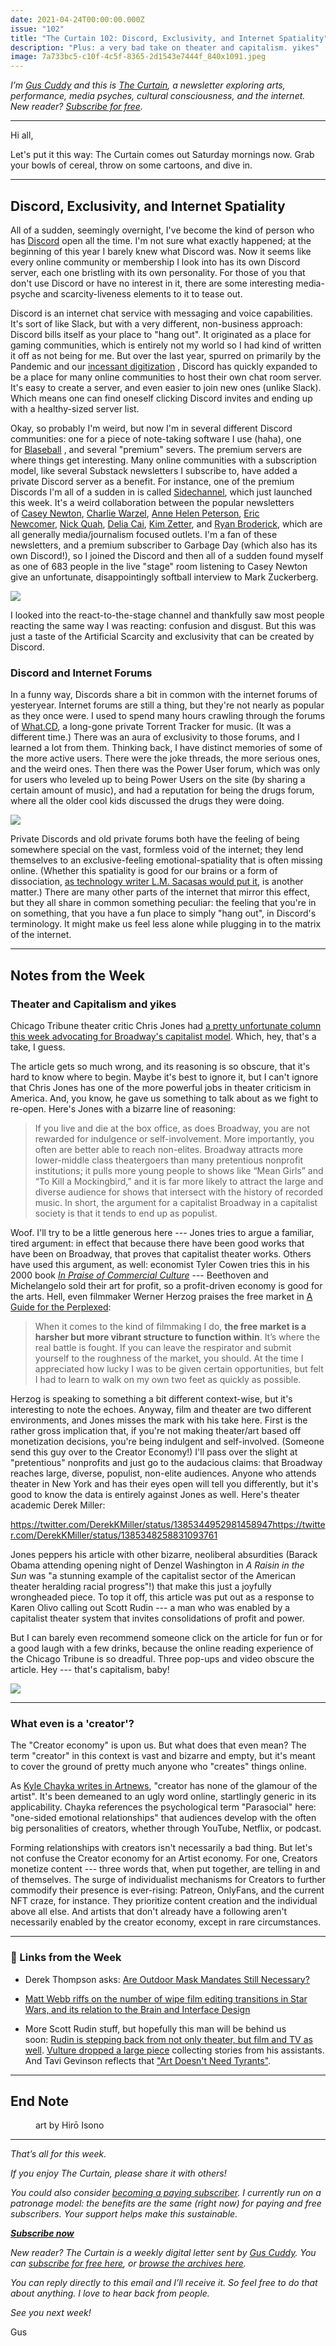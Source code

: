 ```yaml
---
date: 2021-04-24T00:00:00.000Z
issue: "102"
title: "The Curtain 102: Discord, Exclusivity, and Internet Spatiality"
description: "Plus: a very bad take on theater and capitalism. yikes"
image: 7a733bc5-c10f-4c5f-8365-2d1543e7444f_840x1091.jpeg
---
```



_I’m [Gus Cuddy](https://guscuddy.com/) and this is [The Curtain](https://guscuddy.substack.com/), a newsletter exploring arts, performance, media psyches, cultural consciousness, and the internet. New reader? [Subscribe for free](https://guscuddy.substack.com/subscribe)._

---

Hi all,

Let's put it this way: The Curtain comes out Saturday mornings now. Grab your bowls of cereal, throw on some cartoons, and dive in.

---

## **Discord, Exclusivity, and Internet Spatiality**

All of a sudden, seemingly overnight, I've become the kind of person who has [Discord](app://obsidian.md/Discord) open all the time. I'm not sure what exactly happened; at the beginning of this year I barely knew what Discord was. Now it seems like every online community or membership I look into has its own Discord server, each one bristling with its own personality. For those of you that don't use Discord or have no interest in it, there are some interesting media-psyche and scarcity-liveness elements to it to tease out.

Discord is an internet chat service with messaging and voice capabilities. It's sort of like Slack, but with a very different, non-business approach: Discord bills itself as your place to "hang out". It originated as a place for gaming communities, which is entirely not my world so I had kind of written it off as not being for me. But over the last year, spurred on primarily by the Pandemic and our [incessant digitization](https://guscuddy.substack.com/p/the-curtain-091-digitization-begets) , Discord has quickly expanded to be a place for many online communities to host their own chat room server. It's easy to create a server, and even easier to join new ones (unlike Slack). Which means one can find oneself clicking Discord invites and ending up with a healthy-sized server list.

Okay, so probably I'm weird, but now I'm in several different Discord communities: one for a piece of note-taking software I use (haha), one for [Blaseball](https://guscuddy.substack.com/p/the-curtain-100-blaseball-and-narrative) , and several "premium" severs. The premium servers are where things get interesting. Many online communities with a subscription model, like several Substack newsletters I subscribe to, have added a private Discord server as a benefit. For instance, one of the premium Discords I'm all of a sudden in is called [Sidechannel](https://www.garbageday.email/p/welcome-to-sidechannel), which just launched this week. It's a weird collaboration between the popular newsletters of [Casey Newton](https://www.platformer.news/), [Charlie Warzel](https://warzel.substack.com/p/welcome-to-galaxy-brain), [Anne Helen Peterson](https://annehelen.substack.com/), [Eric Newcomer](https://www.newcomer.co/), [Nick Quah](https://hotpodnews.com/), [Delia Cai](https://deezlinks.substack.com/), [Kim Zetter](https://zetter.substack.com/), and [Ryan Broderick](https://www.garbageday.email/), which are all generally media/journalism focused outlets. I'm a fan of these newsletters, and a premium subscriber to Garbage Day (which also has its own Discord!), so I joined the Discord and then all of a sudden found myself as one of 683 people in the live "stage" room listening to Casey Newton give an unfortunate, disappointingly softball interview to Mark Zuckerberg.

![](./bd4009be-92c2-4203-86dd-caf0f5d76373_3231x2101.jpeg)

I looked into the react-to-the-stage channel and thankfully saw most people reacting the same way I was reacting: confusion and disgust. But this was just a taste of the Artificial Scarcity and exclusivity that can be created by Discord.

### Discord and Internet Forums

In a funny way, Discords share a bit in common with the internet forums of yesteryear. Internet forums are still a thing, but they're not nearly as popular as they once were. I used to spend many hours crawling through the forums of [What.CD](https://en.wikipedia.org/wiki/What.CD), a long-gone private Torrent Tracker for music. (It was a different time.) There was an aura of exclusivity to those forums, and I learned a lot from them. Thinking back, I have distinct memories of some of the more active users. There were the joke threads, the more serious ones, and the weird ones. Then there was the Power User forum, which was only for users who leveled up to being Power Users on the site (by sharing a certain amount of music), and had a reputation for being the drugs forum, where all the older cool kids discussed the drugs they were doing.

![](./7f703438-7daf-4a42-a46b-550d121227b4_628x588.jpeg)

Private Discords and old private forums both have the feeling of being somewhere special on the vast, formless void of the internet; they lend themselves to an exclusive-feeling emotional-spatiality that is often missing online. (Whether this spatiality is good for our brains or a form of dissociation, [as technology writer L.M. Sacasas would put it](https://theconvivialsociety.substack.com/p/the-insurrection-will-be-live-streamed), is another matter.) There are many other parts of the internet that mirror this effect, but they all share in common something peculiar: the feeling that you're in on something, that you have a fun place to simply "hang out", in Discord's terminology. It might make us feel less alone while plugging in to the matrix of the internet.

---

## **Notes from the Week**

### **Theater and Capitalism and yikes**

Chicago Tribune theater critic Chris Jones had [a pretty unfortunate column this week advocating for Broadway's capitalist model](https://www.chicagotribune.com/entertainment/theater/chris-jones/ct-ent-case-for-capitalist-broadway-20210422-fr7tpsvohnavxfdfuedynzwkuu-story.html#rt=chartbeat-flt). Which, hey, that's a take, I guess.

The article gets so much wrong, and its reasoning is so obscure, that it's hard to know where to begin. Maybe it's best to ignore it, but I can't ignore that Chris Jones has one of the more powerful jobs in theater criticism in America. And, you know, he gave us something to talk about as we fight to re-open. Here's Jones with a bizarre line of reasoning:

> If you live and die at the box office, as does Broadway, you are not rewarded for indulgence or self-involvement. More importantly, you often are better able to reach non-elites. Broadway attracts more lower-middle class theatergoers than many pretentious nonprofit institutions; it pulls more young people to shows like “Mean Girls” and “To Kill a Mockingbird,” and it is far more likely to attract the large and diverse audience for shows that intersect with the history of recorded music. In short, the argument for a capitalist Broadway in a capitalist society is that it tends to end up as populist.

Woof. I'll try to be a little generous here --- Jones tries to argue a familiar, tired argument: in effect that because there have been good works that have been on Broadway, that proves that capitalist theater works. Others have used this argument, as well: economist Tyler Cowen tries this in his 2000 book _[In Praise of Commercial Culture](https://www.hup.harvard.edu/catalog.php?isbn=9780674001886)_ --- Beethoven and Michelangelo sold their art for profit, so a profit-driven economy is good for the arts. Hell, even filmmaker Werner Herzog praises the free market in [A Guide for the Perplexed](https://us.macmillan.com/books/9780571259779):

> When it comes to the kind of filmmaking I do, **the free market is a harsher but more vibrant structure to function within**. It’s where the real battle is fought. If you can leave the respirator and submit yourself to the roughness of the market, you should. At the time I appreciated how lucky I was to be given certain opportunities, but felt I had to learn to walk on my own two feet as quickly as possible.

Herzog is speaking to something a bit different context-wise, but it's interesting to note the echoes. Anyway, film and theater are two different environments, and Jones misses the mark with his take here. First is the rather gross implication that, if you're not making theater/art based off monetization decisions, you're being indulgent and self-involved. (Someone send this guy over to the Creator Economy!) I'll pass over the slight at "pretentious" nonprofits and just go to the audacious claims: that Broadway reaches large, diverse, populist, non-elite audiences. Anyone who attends theater in New York and has their eyes open will tell you differently, but it's good to know the data is entirely against Jones as well. Here's theater academic Derek Miller:

https://twitter.com/DerekKMiller/status/1385344952981458947https://twitter.com/DerekKMiller/status/1385348258831093761

Jones peppers his article with other bizarre, neoliberal absurdities (Barack Obama attending opening night of Denzel Washington in _A Raisin in the Sun_ was "a stunning example of the capitalist sector of the American theater heralding racial progress"!) that make this just a joyfully wrongheaded piece. To top it off, this article was put out as a response to Karen Olivo calling out Scott Rudin --- a man who was enabled by a capitalist theater system that invites consolidations of profit and power.

But I can barely even recommend someone click on the article for fun or for a good laugh with a few drinks, because the online reading experience of the Chicago Tribune is so dreadful. Three pop-ups and video obscure the article. Hey --- that's capitalism, baby!

![](./ea9dfcb2-a683-4d5f-8d0b-5959f3929e29_2749x2089.jpeg)

---

### What even is a 'creator'?

The "Creator economy" is upon us. But what does that even mean? The term "creator" in this context is vast and bizarre and empty, but it's meant to cover the ground of pretty much anyone who "creates" things online.

As [Kyle Chayka writes in Artnews](https://www.artnews.com/art-news/news/digital-economy-artists-creators-patreon-1234589596/), "creator has none of the glamour of the artist". It's been demeaned to an ugly word online, startlingly generic in its applicability. Chayka references the psychological term "Parasocial" here: "one-sided emotional relationships" that audiences develop with the often big personalities of creators, whether through YouTube, Netflix, or podcast.

Forming relationships with creators isn't necessarily a bad thing. But let's not confuse the Creator economy for an Artist economy. For one, Creators monetize content --- three words that, when put together, are telling in and of themselves. The surge of individualist mechanisms for Creators to further commodify their presence is ever-rising: Patreon, OnlyFans, and the current NFT craze, for instance. They prioritize content creation and the individual above all else. And artists that don't already have a following aren't necessarily enabled by the creator economy, except in rare circumstances.

---

### **🔗 Links from the Week**

*   Derek Thompson asks: [Are Outdoor Mask Mandates Still Necessary?](https://www.theatlantic.com/ideas/archive/2021/04/are-outdoor-mask-mandates-still-necessary/618626/)
    
*   [Matt Webb riffs on the number of wipe film editing transitions in Star Wars, and its relation to the Brain and Interface Design](https://interconnected.org/home/2021/04/23/star_wars)
    
*   More Scott Rudin stuff, but hopefully this man will be behind us soon: [Rudin is stepping back from not only theater, but film and TV as well](https://www.backstage.com/magazine/article/scott-rudin-broadway-film-stepping-back-73117/). [Vulture dropped a large piece](https://www.vulture.com/2021/04/scott-rudin-as-told-by-his-assistants.html) collecting stories from his assistants. And Tavi Gevinson reflects that ["Art Doesn't Need Tyrants"](https://www.vulture.com/2021/04/scott-rudin-hollywood.html#comments).
    

---

## **End Note**

<figure>
    <img src="./7a733bc5-c10f-4c5f-8365-2d1543e7444f_840x1091.jpeg" alt="" />
    <figcaption>art by Hirō Isono</figcaption>
    </figure>

---

_That’s all for this week._

_If you enjoy The Curtain, please share it with others!_

_You could also consider [becoming a paying subscriber](https://guscuddy.substack.com/subscribe). I currently run on a patronage model: the benefits are the same (right now) for paying and free subscribers. Your support helps make this sustainable._

_**[Subscribe now](https://guscuddy.substack.com/subscribe?utm_medium=web&utm_source=subscribe-widget&utm_content=31699931)**_

_New reader? The Curtain is a weekly digital letter sent by [Gus Cuddy](https://guscuddy.com/). You can [subscribe for free here](https://guscuddy.substack.com/subscribe), or [browse the archives here](https://guscuddy.substack.com/archive)._

_You can reply directly to this email and I’ll receive it. So feel free to do that about anything. I love to hear back from people._

_See you next week!_

Gus